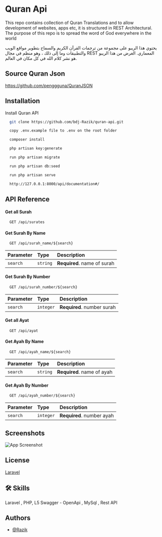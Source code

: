 
# Quran Api

This repo contains collection of Quran Translations and to allow development of websites, apps etc, it is structured in REST Architectural. The purpose of this repo is to spread the word of God everywhere in the world

يحتوي هذا الريبو على مجموعة من ترجمات القرآن الكريم والسماح بتطوير مواقع الويب والتطبيقات وما إلى ذلك ، وهو منظم في مجال REST المعماري. الغرض من هذا الريبو هو نشر كلام الله في كل مكان في العالم.

## Source Quran Json

 https://github.com/penggguna/QuranJSON

## Installation

Install Quran API

```bash
  git clone https://github.com/bdj-Razik/quran-api.git
```

```bash
  copy .env.example file to .env on the root folder
```

```bash
  composer install
```


```bash
  php artisan key:generate
```

```bash
  run php artisan migrate
```

```bash
  run php artisan db:seed
```

```bash
  run php artisan serve
```

```bash
  http://127.0.0.1:8000/api/documentation#/
```
## API Reference

#### Get all Surah

```http
  GET /api/surates
```

#### Get Surah By Name

```http
  GET /api/surah_name/${search}
```

| Parameter | Type     | Description                       |
| :-------- | :------- | :-------------------------------- |
| `search`      | `string` | **Required**. name of surah   |

 
#### Get Surah By Number

```http
  GET /api/surah_number/${search}
```

| Parameter | Type     | Description                       |
| :-------- | :------- | :-------------------------------- |
| `search`      | `integer` | **Required**. number surah|

 
#### Get all Ayat

```http
  GET /api/ayat
```


#### Get Ayah By Name

```http
  GET /api/ayah_name/${search}
```

| Parameter | Type     | Description                       |
| :-------- | :------- | :-------------------------------- |
| `search`      | `string` | **Required**. name of ayah    |




#### Get Ayah By Number

```http
  GET /api/ayah_number/${search}
```

| Parameter | Type     | Description                       |
| :-------- | :------- | :-------------------------------- |
| `search`      | `integer` | **Required**. number ayah |



## Screenshots

![App Screenshot](https://i.ibb.co/GFTdLy2/Capture-Api.png)


## License

[Laravel](https://laravel.com/docs/9.x/)


## 🛠 Skills
Laravel , PHP, L5 Swagger - OpenApi  , MySql , Rest API


## Authors

- [@Razik](https://github.com/bdj-Razik)

